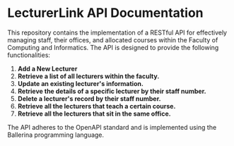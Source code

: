 # LecturerLink API Documentation

This repository contains the implementation of a RESTful API for effectively managing staff, their offices, and allocated courses within the Faculty of Computing and Informatics. The API is designed to provide the following functionalities:

1. **Add a New Lecturer**
2. **Retrieve a list of all lecturers within the faculty.**
3. **Update an existing lecturer's information.**
4. **Retrieve the details of a specific lecturer by their staff number.**
5. **Delete a lecturer's record by their staff number.**
6. **Retrieve all the lecturers that teach a certain course.**
7. **Retrieve all the lecturers that sit in the same office.**

The API adheres to the OpenAPI standard and is implemented using the Ballerina programming language.



